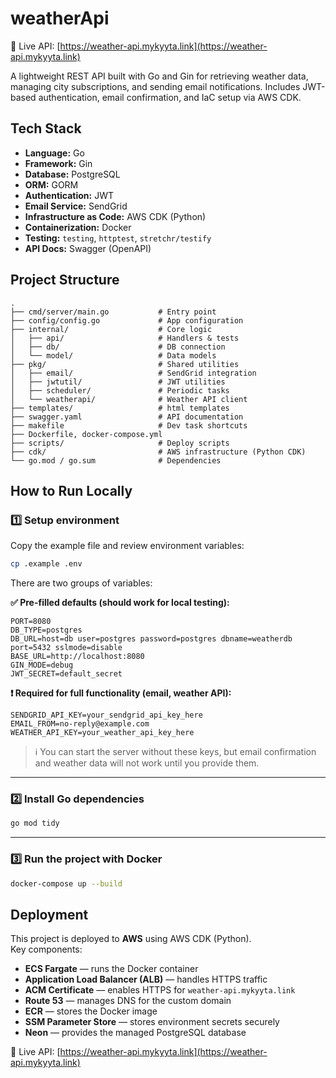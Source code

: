 # weatherApi
🔗 Live API: [https://weather-api.mykyyta.link](https://weather-api.mykyyta.link)

A lightweight REST API built with Go and Gin for retrieving weather data, managing city subscriptions, and sending email notifications. Includes JWT-based authentication, email confirmation, and IaC setup via AWS CDK.

## Tech Stack

* **Language:** Go
* **Framework:** Gin
* **Database:** PostgreSQL
* **ORM:** GORM
* **Authentication:** JWT
* **Email Service:** SendGrid
* **Infrastructure as Code:** AWS CDK (Python)
* **Containerization:** Docker
* **Testing:** `testing`, `httptest`, `stretchr/testify`
* **API Docs:** Swagger (OpenAPI)

## Project Structure

```
.
├── cmd/server/main.go           # Entry point
├── config/config.go             # App configuration
├── internal/                    # Core logic
│   ├── api/                     # Handlers & tests
│   ├── db/                      # DB connection
│   └── model/                   # Data models
├── pkg/                         # Shared utilities
│   ├── email/                   # SendGrid integration
│   ├── jwtutil/                 # JWT utilities
│   ├── scheduler/               # Periodic tasks
│   └── weatherapi/              # Weather API client
├── templates/                   # html templates
├── swagger.yaml                 # API documentation
├── makefile                     # Dev task shortcuts
├── Dockerfile, docker-compose.yml
├── scripts/                     # Deploy scripts
├── cdk/                         # AWS infrastructure (Python CDK)
└── go.mod / go.sum              # Dependencies
```

## How to Run Locally

### 1️⃣ Setup environment

Copy the example file and review environment variables:

```bash
cp .example .env
```

There are two groups of variables:

**✅ Pre-filled defaults (should work for local testing):**

```env
PORT=8080  
DB_TYPE=postgres  
DB_URL=host=db user=postgres password=postgres dbname=weatherdb port=5432 sslmode=disable  
BASE_URL=http://localhost:8080  
GIN_MODE=debug  
JWT_SECRET=default_secret  
```

**❗ Required for full functionality (email, weather API):**

```env
SENDGRID_API_KEY=your_sendgrid_api_key_here  
EMAIL_FROM=no-reply@example.com  
WEATHER_API_KEY=your_weather_api_key_here  
```

> ℹ️ You can start the server without these keys, but email confirmation and weather data will not work until you provide them.

---

### 2️⃣ Install Go dependencies

```bash
go mod tidy
```

---

### 3️⃣ Run the project with Docker

```bash
docker-compose up --build
```

## Deployment

This project is deployed to **AWS** using AWS CDK (Python).  
Key components:

- **ECS Fargate** — runs the Docker container
- **Application Load Balancer (ALB)** — handles HTTPS traffic
- **ACM Certificate** — enables HTTPS for `weather-api.mykyyta.link`
- **Route 53** — manages DNS for the custom domain
- **ECR** — stores the Docker image
- **SSM Parameter Store** — stores environment secrets securely
- **Neon** — provides the managed PostgreSQL database

🔗 Live API: [https://weather-api.mykyyta.link](https://weather-api.mykyyta.link)
